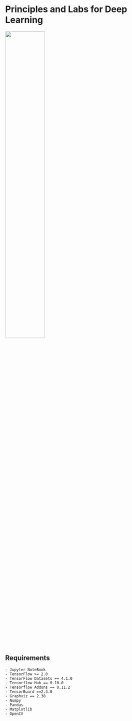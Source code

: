 # Principles and Labs for Deep Learning
<img src="https://github.com/taipeitechmmslab/MMSLAB-DL/blob/master/Cover_v2.jpg" width="50%" height="50%"/>

## Requirements
    - Jupyter NoteBook
    - TensorFlow >= 2.0
    - TensorFlow Datasets == 4.1.0
    - Tensorflow Hub == 0.10.0
    - Tensorflow Addons == 0.11.2
    - TensorBoard ==2.4.0
    - Graphviz == 2.38 
    - Numpy
    - Pandas
    - Matplotlib
    - OpenCV
